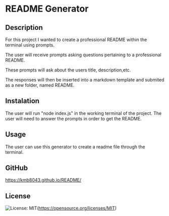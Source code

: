# README Generator #

## Description ##

For this project I wanted to create a professional README within the terminal using prompts. 

The user will receive prompts asking questions pertaining to a professional README. 

These prompts will ask about the users title, description,etc.

The responses will then be inserted into a markdown template and submited as a new folder, named README. 

## Instalation ##

The user will run "node index.js" in the working terminal of the project. The user will need to answer the prompts in order to get the README. 

## Usage ##

The user can use this generator to create a readme file through the terminal.



## GitHub ##

https://kmb8043.github.io/README/


## License ##

![License: MIT](https://img.shields.io/badge/License-MIT-yellow.svg)(https://opensource.org/licenses/MIT)

